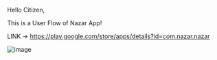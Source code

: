 Hello Citizen, 

This is a User Flow of Nazar App! 

LINK -> https://play.google.com/store/apps/details?id=com.nazar.nazar

![image](https://github.com/user-attachments/assets/1c2a8569-dc90-40af-8012-6b87712d37cd)
